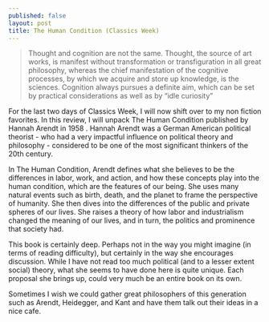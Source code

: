 ```yaml
---
published: false
layout: post
title: The Human Condition (Classics Week)
---
```

> Thought and cognition are not the same. Thought, the source of art works, is manifest without transformation or transfiguration in all great philosophy, whereas the chief manifestation of the cognitive processes, by which we acquire and store up knowledge, is the sciences. Cognition always pursues a definite aim, which can be set by practical considerations as well as by “idle curiosity”

For the last two days of Classics Week, I will now shift over to my non fiction favorites. In this review, I will unpack The Human Condition published by Hannah Arendt in 1958 . Hannah Arendt was a German American political theorist - who had a very impactful influence on political theory and philosophy - considered to be one of the most significant thinkers of the 20th century.

In The Human Condition, Arendt defines what she believes to be the differences in labor, work, and action, and how these concepts play into the human condition, which are the features of our being. She uses many natural events such as birth, death, and the planet to frame the perspective of humanity. She then dives into the differences of the public and private spheres of our lives. She raises a theory of how labor and industrialism changed the meaning of our lives, and in turn, the politics and prominence that society had.

This book is certainly deep. Perhaps not in the way you might imagine (in terms of reading difficulty), but certainly in the way she encourages discussion. While I have not read too much political (and to a lesser extent social) theory, what she seems to have done here is quite unique. Each proposal she brings up, could very much be an entire book on its own.

Sometimes I wish we could gather great philosophers of this generation such as Arendt, Heidegger, and Kant and have them talk out their ideas in a nice cafe.
